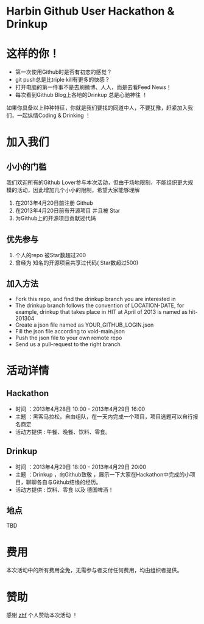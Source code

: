 Harbin Github User Hackathon & Drinkup
=======

# 这样的你！

*  第一次使用Github时是否有初恋的感觉？
*  git push总是比triple kill有更多的快感？
*  打开电脑的第一件事不是去刷微博、人人，而是去看Feed News！
*  每次看到Github Blog上各地的Drinkup 总是心驰神往 ！

如果你具备以上种种特征，你就是我们要找的同道中人，不要犹豫，赶紧加入我们，一起纵情Coding & Drinking ！

# 加入我们

## 小小的门槛

我们欢迎所有的Github Lover参与本次活动，但由于场地限制，不能组织更大规模的活动，因此增加几个小小的限制，希望大家能够理解

1.  在2013年4月20日前注册 Github
2.  在2013年4月20日前有开源项目 并且被 Star
3.  为Github上的开源项目贡献过代码

## 优先参与   

1. 个人的repo 被Star数超过200
2. 曾经为 知名的开源项目共享过代码( Star数超过500)

## 加入方法

* Fork this repo, and find the drinkup branch you are interested in
* The drinkup branch follows the convention of LOCATION-DATE, for  example, drinkup that takes place in HIT at April of 2013 is named as hit-201304
* Create a json file named as YOUR_GITHUB_LOGIN.json
* Fill the json file according to void-main.json
* Push the json file to your own remote repo
* Send us a pull-request to the right branch

# 活动详情

## Hackathon

* 时间 ：2013年4月28日 10:00 - 2013年4月29日 16:00
* 主题 ：黑客马拉松，自由组队，在一天内完成一个项目，项目选题可以自行报名商定
* 活动方提供 : 午餐、晚餐、饮料、零食。

## Drinkup

* 时间 ：2013年4月29日 18:00 - 2013年4月29日 20:00
* 主题 ：Drinkup ，向Github致敬 ，展示一下大家在Hackathon中完成的小项目，聊聊各自与Github结缘的经历。
* 活动方提供 : 饮料、零食 以及 德国啤酒！


## 地点

TBD

# 费用

本次活动中的所有费用全免，无需参与者支付任何费用，均由组织者提供。

# 赞助

感谢 [zhf](https://github.com/zhf) 个人赞助本次活动 ！



